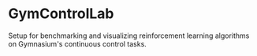 # GymControlLab
Setup for benchmarking and visualizing reinforcement learning algorithms on Gymnasium's continuous control tasks.
